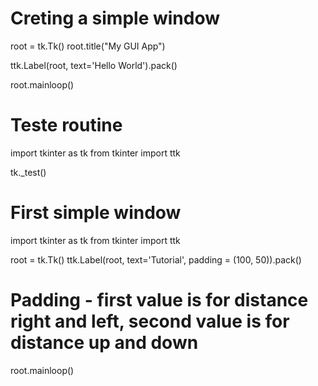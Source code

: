 # Creting a simple window

root = tk.Tk()
root.title("My GUI App")

ttk.Label(root, text='Hello World').pack()

root.mainloop()

# Teste routine

import tkinter as tk
from tkinter import ttk

tk._test()

# First simple window
import tkinter as tk
from tkinter import ttk

root = tk.Tk()
ttk.Label(root, text='Tutorial', padding = (100, 50)).pack()
# Padding - first value is for distance right and left, second value is for distance up and down

root.mainloop()
